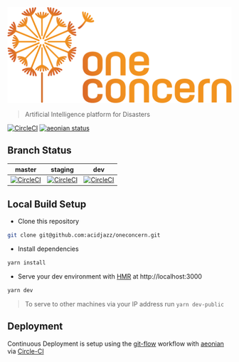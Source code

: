 <p align="center">
  <img src="https://github.com/acidjazz/oneconcern/blob/master/static/logo.png" alt="1C PNG"/>
</p>

> Artificial Intelligence platform for Disasters

[![CircleCI](https://img.shields.io/circleci/project/github/acidjazz/oneconcern.svg)](https://circleci.com/gh/acidjazz/oneconcern/)
[![aeonian status](https://img.shields.io/badge/%C3%A6onian-deployed-green.svg)](https://github.com/acidjazz/aeonian)

## Branch Status

master | staging | dev
--- | --- | ---
[![CircleCI](https://circleci.com/gh/acidjazz/oneconcern/tree/master.svg?style=shield)](https://circleci.com/gh/acidjazz/oneconcern/tree/master) | [![CircleCI](https://circleci.com/gh/acidjazz/oneconcern/tree/staging.svg?style=shield)](https://circleci.com/gh/acidjazz/oneconcern/tree/staging) | [![CircleCI](https://circleci.com/gh/acidjazz/oneconcern/tree/dev.svg?style=shield)](https://circleci.com/gh/acidjazz/oneconcern/tree/dev)

## Local Build Setup
* Clone this repository 
```bash
git clone git@github.com:acidjazz/oneconcern.git
```
* Install dependencies
```bash
yarn install
```
* Serve your dev environment with [HMR](https://webpack.github.io/docs/hot-module-replacement.html) at http://localhost:3000
```bash
yarn dev
```
> To serve to other machines via your IP address run `yarn dev-public`

## Deployment
Continuous Deployment is setup using the [git-flow](http://nvie.com/posts/a-successful-git-branching-model/) workflow with [aeonian](https://github.com/acidjazz/aeonian) via [Circle-CI](https://circleci.com/gh/acidjazz/oneconcern)
